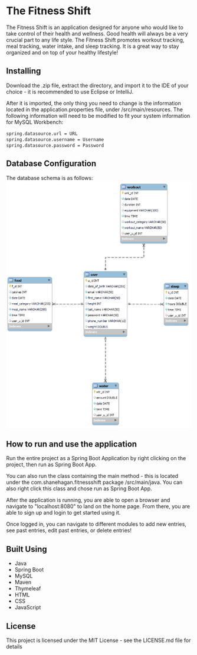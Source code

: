 # The Fitness Shift
The Fitness Shift is an application designed for anyone who would like to take control of their health and wellness. Good health will always be a very crucial part to any life style. The Fitness Shift promotes workout tracking, meal tracking, water intake, and sleep tracking. It is a great way to stay organized and on top of your healthy lifestyle!

## Installing
Download the .zip file, extract the directory, and import it to the IDE of your choice - it is recommended to use Eclipse or IntelliJ.

After it is imported, the only thing you need to change is the information located in the application.properties file, under /src/main/resources. The following information will need to be modified to fit your system information for MySQL Workbench:
```
spring.datasource.url = URL
spring.datasource.username = Username
spring.datasource.password = Password
```

## Database Configuration
The database schema is as follows:
![Schema](https://github.com/HaganShane/TheFitnessShiftCaseStudy/blob/master/schema.png)

## How to run and use the application
Run the entire project as a Spring Boot Application by right clicking on the project, then run as Spring Boot App.

You can also run the class containing the main method - this is located under the com.shanehagan.fitnessshift package /src/main/java. You can also right click this class and chose run as Spring Boot App.

After the application is running, you are able to open a browser and navigate to "localhost:8080" to land on the home page. From there, you are able to sign up and login to get started using it.

Once logged in, you can navigate to different modules to add new entries, see past entries, edit past entries, or delete entries!

## Built Using
* Java
* Spring Boot
* MySQL
* Maven
* Thymeleaf
* HTML
* CSS
* JavaScript

## License
This project is licensed under the MIT License - see the LICENSE.md file for details
